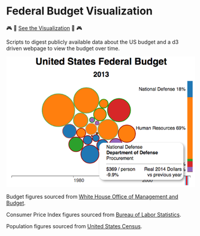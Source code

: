 # Federal Budget Visualization


:video_game: :tada: [See the Visualization](https://user01.github.io/Federal-Budget/) :tada: :video_game:

Scripts to digest publicly available data about the US budget and a d3 driven webpage to view the budget over time.

![Budget Example](example.png "Example Budget")


Budget figures sourced from [White House Office of Management and Budget](https://www.whitehouse.gov/omb/budget/Historicals).

Consumer Price Index figures sourced from [Bureau of Labor Statistics](http://www.bls.gov/cpi/tables.htm).

Population figures sourced from [United States Census](https://www.census.gov/popest/data/historical/).

